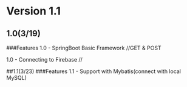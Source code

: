 # Version 1.1

## 1.0(3/19) 
###Features
1.0 - SpringBoot Basic Framework //GET & POST

1.0 - Connecting to Firebase // 

##1.1(3/23)
###Features
1.1 - Support with Mybatis(connect with local MySQL)
